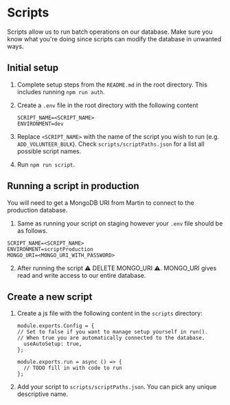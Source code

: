 # Scripts

Scripts allow us to run batch operations on our database. Make sure you know what you're doing since scripts can modify the database in unwanted ways.

## Initial setup

1. Complete setup steps from the `README.md` in the root directory. This includes running `npm run auth`.

2. Create a `.env` file in the root directory with the following content

   ```
   SCRIPT_NAME=<SCRIPT_NAME>
   ENVIRONMENT=dev
   ```

2. Replace `<SCRIPT_NAME>` with the name of the script you wish to run (e.g. `ADD_VOLUNTEER_BULK`).
   Check `scripts/scriptPaths.json` for a list all possible script names.

3. Run `npm run script`.

## Running a script in production

You will need to get a MongoDB URI from Martin to connect to the production database.

1. Same as running your script on staging however your `.env` file should be as follows.

```
SCRIPT_NAME=<SCRIPT_NAME>
ENVIRONMENT=scriptProduction
MONGO_URI=<MONGO_URI_WITH_PASSWORD>
```

2. After running the script :warning: DELETE MONGO_URI :warning:. MONGO_URI gives read and write access to our entire database. 

## Create a new script

1. Create a js file with the following content in the `scripts` directory:

   ```
   module.exports.Config = {
   // Set to false if you want to manage setup yourself in run().
   // When true you are automatically connected to the database.
     useAutoSetup: true,
   };

   module.exports.run = async () => {
     // TODO fill in with code to run
   };
   ```

2. Add your script to `scripts/scriptPaths.json`. You can pick any unique descriptive name.